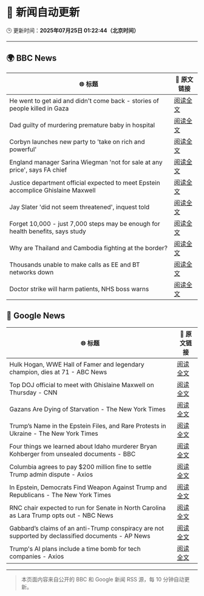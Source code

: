 # 🧠 新闻自动更新

🕒 更新时间：**2025年07月25日 01:22:44（北京时间）**

---

## 🌍 BBC News

| 🌐 标题 | 🔗 原文链接 |
|--------|-------------|
| He went to get aid and didn't come back - stories of people killed in Gaza | [阅读全文](https://www.bbc.com/news/articles/cvgn2rwk2lyo) |
| Dad guilty of murdering premature baby in hospital | [阅读全文](https://www.bbc.com/news/articles/c7vr282v15vo) |
| Corbyn launches new party to 'take on rich and powerful' | [阅读全文](https://www.bbc.com/news/articles/cdeze706jw8o) |
| England manager Sarina Wiegman 'not for sale at any price', says FA chief | [阅读全文](https://www.bbc.com/sport/football/articles/cn0z0x8pg9ko) |
| Justice department official expected to meet Epstein accomplice Ghislaine Maxwell | [阅读全文](https://www.bbc.com/news/articles/cjd2de8zz5go) |
| Jay Slater 'did not seem threatened', inquest told | [阅读全文](https://www.bbc.com/news/articles/c79q9n1yrpro) |
| Forget 10,000 - just 7,000 steps may be enough for health benefits, says study | [阅读全文](https://www.bbc.com/news/articles/cx238lgy3pwo) |
| Why are Thailand and Cambodia fighting at the border? | [阅读全文](https://www.bbc.com/news/articles/cdjxje2pje1o) |
| Thousands unable to make calls as EE and BT networks down | [阅读全文](https://www.bbc.com/news/articles/cnvmvqrnq7go) |
| Doctor strike will harm patients, NHS boss warns | [阅读全文](https://www.bbc.com/news/articles/cn5k5w7vrdvo) |

## 📰 Google News

| 🌐 标题 | 🔗 原文链接 |
|--------|-------------|
| Hulk Hogan, WWE Hall of Famer and legendary champion, dies at 71 - ABC News | [阅读全文](https://news.google.com/rss/articles/CBMimgFBVV95cUxONjJVV2NyM3B5Sll3cEhUTkFQak9Xd3NPVHhXUXN2WnJaeVUwRnNodEV1RDJSS1ZDeDRrV3FmZ2NqMDJzN2g3UXZ5bHBDM0lITHJSUWVodmRlNVBNYjZTUUlkNTJVOG9HUml6N1NPS2pfNFhMYU8wZmM3WDNvc0Z6SmZBd2hBWjFjNHBFYVdwX3VyXzR3REFoREVB0gGfAUFVX3lxTFBsLW1pTDNsTGxHWWVUTkRnNlhJaW53UjVDQUZBZ2ZFcDMwaEhyckxYT0NJQU1lRGhHQVhjbzRCYTl3bHR0aDY3SFBBdW1CSHZkN1Z3MldSa1hKVWtrUGFLZEFaZkFYbFB0UW9FT1lsYXRkdFJHNVVjZXRzcUxkXzRHMksxeHFjWG9zR1I5VTRNYldJUlRpOVMtd24ySWJEUQ?oc=5) |
| Top DOJ official to meet with Ghislaine Maxwell on Thursday - CNN | [阅读全文](https://news.google.com/rss/articles/CBMihAFBVV95cUxPcWJLMWd2LTlEV1BBaWhGVkc1UG5NbTlzQmVqa0NxNExSS292S3hxbGRkWEk0elozNlpuUkRESUdyTUtlWm4wQ3VmaUlzd2JNVVRRSlRGcTJ3NF91ZTdSTGFiSG9Wb0RMdU9BLUJrSXFtdG5OZkRPNXk5U0FMRk4yazRxRWbSAYoBQVVfeXFMT2h0RWdjN1l3bFk2MllnWEFTMGZ5ODB4dTlBUWtPYVYxTjBibVc0b2NZUXh2Zms1ZGkxanRJZzJZMzRVempGeV9GVG5aMU9DeVpVRHNaUTVqWXktYW1kcnpUcE93bnppVW5hc0VmZTlGcmhSaUlPNGtiY2poOG1Nd08tQmIxYndXVFhn?oc=5) |
| Gazans Are Dying of Starvation - The New York Times | [阅读全文](https://news.google.com/rss/articles/CBMifEFVX3lxTE1ZQ2dLdURtdXF0Vks3c25nekwxRWJ0TlBLcVhRa0U3cTI0a2RGNFAwTGl4Q1d4U1RBQlJoWUFVTzRrT2FVa0pRV2Nyek1TaEpxV0tERlpZRmJmTWQtMjFlTkpPX0RWSlZ4WldwNGVGLWY2bHVvSmwtNFY1Y0Q?oc=5) |
| Trump’s Name in the Epstein Files, and Rare Protests in Ukraine - The New York Times | [阅读全文](https://news.google.com/rss/articles/CBMioAFBVV95cUxON0tNdkxHSUdlaTRUNnUyWHlfSWZVMXczbHU4Z1VpZGpJQ2t3eTVqUHNHMUUta1FEUjJJX1FvR3F3LWFzT0I3Wlc5akRJUGM0SmEzUXNRS1dSUUxWNjY3VG9BNjgxSVNQcEVTaUVsdV9oLTVTTkR3TUtvWDZuYkdZaldSTEdkbG9mVU5WdG82YVlzWEhtd1R0Si1sTkhhNnpJ?oc=5) |
| Four things we learned about Idaho murderer Bryan Kohberger from unsealed documents - BBC | [阅读全文](https://news.google.com/rss/articles/CBMiWkFVX3lxTFBiRWNxZ2RZV0MtdEZjTzVCSHhVTVZPdkFXRHJ1bDJXT1FNUWE1NkNsQVRJNm5ldF83dTJXaDM2dWU2Q2VTSmdwQ3pqYVExR1hCLVlyejJ2U2tNUQ?oc=5) |
| Columbia agrees to pay $200 million fine to settle Trump admin dispute - Axios | [阅读全文](https://news.google.com/rss/articles/CBMid0FVX3lxTE10RktwMm1zR2p1dC1ScDZ5YUFaMXdJa3RyUy13VUFuQUdYMXBLY1ZqRGp6aTlrWVh6MDJzMG1XTzNJQUN3NG84OTJ0dVcyUXZsSmlYeFNJLXA5MVV1TG5RZV9QTWtSQVJ5dkVlMlp6Y3o4a3ZNRWtR?oc=5) |
| In Epstein, Democrats Find Weapon Against Trump and Republicans - The New York Times | [阅读全文](https://news.google.com/rss/articles/CBMiiAFBVV95cUxNRXpEZEYxTm5FTTRmZHNlZ2Z3ZzRZM1dKSGVuQWlNd0NTazVYaWwwenBWaGRuVDVZczFQTHZXaDlQMHR3V1lTbzhNUmRpaHB4SkVIYVE2VjdmNkI1UkZRLUV1c2VSSGJSS1dvdnFBcDg5akVLNjljeFNjYnNQcjN0TE9nMlBvdmdJ?oc=5) |
| RNC chair expected to run for Senate in North Carolina as Lara Trump opts out - NBC News | [阅读全文](https://news.google.com/rss/articles/CBMitAFBVV95cUxPM2F4ZzlCeTBqckpEdkJoQWViZzRQZ2dCWTlPaGtfcmEzaTBnQXVLclNfc001cjVzNF9oLTU3QTBRUkhHYk14Y2QwVk5FTVpLTzVRaXRRUWJmVGNsWGFZOGtXLW5mUnlqN19XTW9KcmZKQmE0RllTdU9kanZwNkN3ei05WHAybTNzRU1OMm1MWG41SnBuaUUwWEZBQlUwMjVya21sZUM2OUpBSC1mWVpaUkZ4alnSAVZBVV95cUxPb3ZFVVR4blFWb3pSTTV6cktBMEVUMGR5ejRnbXROa0lqRkhBLUs4SXlsbGJ5WGt2Q200d1BBV1FfN1ozM1F5WXdjaUduckVYSGFlWWE3Zw?oc=5) |
| Gabbard’s claims of an anti-Trump conspiracy are not supported by declassified documents - AP News | [阅读全文](https://news.google.com/rss/articles/CBMimgFBVV95cUxQMXZzdlN3RWZlQWZXdERZeUNRbGJnQi1DUmZXeUxENjRXMkJlRm11aDJieEd2X2lRM2RtbE5BQmRsZGktdGFsdUNmeUZaaEJiTThMS09NRERpTmFCWWZWeG9JMVhLekk1c2tmYi11R2NncGFPRTVtREQ4aDFZRS00SEhTaldkbjR2MEIzeHpIQ2JUMGxWdEN6NFZ3?oc=5) |
| Trump's AI plans include a time bomb for tech companies - Axios | [阅读全文](https://news.google.com/rss/articles/CBMiakFVX3lxTE1EY1F4QndSTWJhYVh5LUxDeXA2R1JkUTkxRnlDSzBnM0lGWG1URU9xeXZRLVE3cWxuUnNTN2NTTzhUQ0s5MnJoYXJENmo1SWI0LUNJcGo2bTk0QThCS3UtNG1mZ0lQQmp0TUE?oc=5) |

---
> 本页面内容来自公开的 BBC 和 Google 新闻 RSS 源，每 10 分钟自动更新。